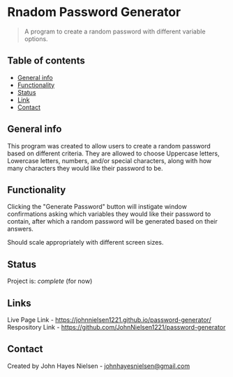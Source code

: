 # Rnadom Password Generator
>A program to create a random password with different variable options.

## Table of contents
* [General info](#general-info)
* [Functionality](#functionality)
* [Status](#status)
* [Link](#link)
* [Contact](#contact)

## General info
This program was created to allow users to create a random password based on different criteria. They are allowed to choose Uppercase letters, Lowercase letters, numbers, and/or special characters, along with how many characters they would like their password to be.

## Functionality
Clicking the "Generate Password" button will instigate window confirmations asking which variables they would like their password to contain, after which a random password will be generated based on their answers.

Should scale appropriately with different screen sizes.

## Status
Project is: _complete_ (for now)

## Links
Live Page Link - https://johnnielsen1221.github.io/password-generator/
Respository Link - https://github.com/JohnNielsen1221/password-generator

## Contact
Created by John Hayes Nielsen - johnhayesnielsen@gmail.com